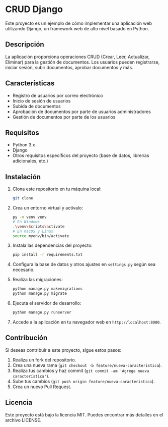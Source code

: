 # CRUD Django

Este proyecto es un ejemplo de cómo implementar una aplicación web utilizando Django, un framework web de alto nivel basado en Python.

## Descripción

La aplicación proporciona operaciones CRUD (Crear, Leer, Actualizar, Eliminar) para la gestión de documentos. Los usuarios pueden registrarse, iniciar sesión, subir documentos, aprobar documentos y más.

## Características

- Registro de usuarios por correo electrónico
- Inicio de sesión de usuarios
- Subida de documentos
- Aprobación de documentos por parte de usuarios administradores
- Gestión de documentos por parte de los usuarios

## Requisitos

- Python 3.x
- Django
- Otros requisitos específicos del proyecto (base de datos, librerías adicionales, etc.)

## Instalación

1. Clona este repositorio en tu máquina local:

    ```bash
    git clone 
    ```

2. Crea un entorno virtual y actívalo:

    ```bash
    py -m venv venv
    # En Windows
    .\venv\Scripts\activate
    # En macOS y Linux
    source myenv/bin/activate
    ```

3. Instala las dependencias del proyecto:

    ```bash
    pip install -r requirements.txt
    ```

4. Configura la base de datos y otros ajustes en `settings.py` según sea necesario.

5. Realiza las migraciones:

    ```bash
    python manage.py makemigrations
    python manage.py migrate
    ```

6. Ejecuta el servidor de desarrollo:

    ```bash
    python manage.py runserver
    ```

7. Accede a la aplicación en tu navegador web en `http://localhost:8000`.

## Contribución

Si deseas contribuir a este proyecto, sigue estos pasos:

1. Realiza un fork del repositorio.
2. Crea una nueva rama (`git checkout -b feature/nueva-caracteristica`).
3. Realiza tus cambios y haz commit (`git commit -am 'Agrega nueva característica'`).
4. Sube tus cambios (`git push origin feature/nueva-caracteristica`).
5. Crea un nuevo Pull Request.

## Licencia

Este proyecto está bajo la licencia MIT. Puedes encontrar más detalles en el archivo LICENSE.
